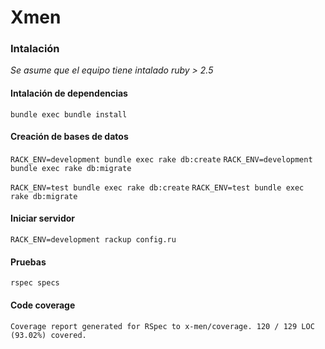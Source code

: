 # Xmen

### Intalación
_Se asume que el equipo tiene intalado ruby > 2.5_

#### Intalación de dependencias

`bundle exec bundle install`

#### Creación de bases de datos

`RACK_ENV=development bundle exec rake db:create`
`RACK_ENV=development bundle exec rake db:migrate`

`RACK_ENV=test bundle exec rake db:create`
`RACK_ENV=test bundle exec rake db:migrate`

#### Iniciar servidor

`RACK_ENV=development rackup config.ru`

#### Pruebas

`rspec specs`

#### Code coverage

`Coverage report generated for RSpec to x-men/coverage. 120 / 129 LOC (93.02%) covered.`
